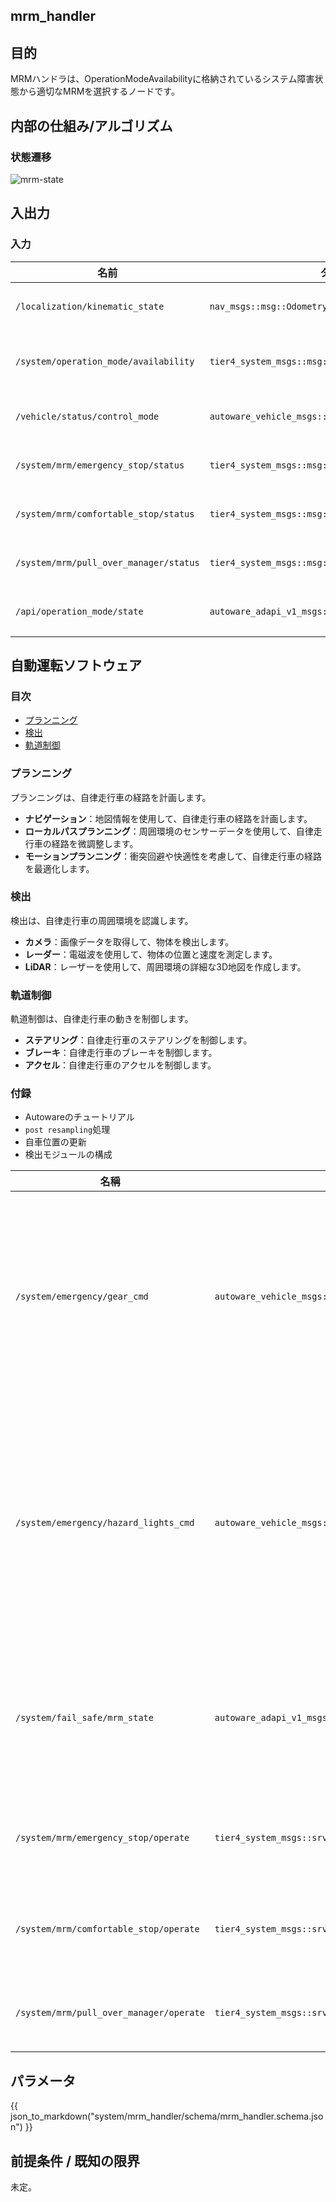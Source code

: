 ## mrm_handler

## 目的

MRMハンドラは、OperationModeAvailabilityに格納されているシステム障害状態から適切なMRMを選択するノードです。

## 内部の仕組み/アルゴリズム

### 状態遷移

![mrm-state](image/mrm-state.svg)

## 入出力

### 入力

| 名前                                   | タイプ                                                | 説明                                                                                         |
| -------------------------------------- | --------------------------------------------------- | --------------------------------------------------------------------------------------------------- |
| `/localization/kinematic_state`        | `nav_msgs::msg::Odometry`                           | 車両が停止しているかどうかを判断するために使用されます。                           |
| `/system/operation_mode/availability`  | `tier4_system_msgs::msg::OperationModeAvailability` | operationModeAvailabilityに含まれるシステムのMRM動作から適切なMRMを選択します。 |
| `/vehicle/status/control_mode`         | `autoware_vehicle_msgs::msg::ControlModeReport`     | 車両モード（自動運転または手動運転）を確認するために使用されます。                             |
| `/system/mrm/emergency_stop/status`    | `tier4_system_msgs::msg::MrmBehaviorStatus`         | MRM緊急停止動作が利用可能かどうかを確認するために使用されます。                             |
| `/system/mrm/comfortable_stop/status`  | `tier4_system_msgs::msg::MrmBehaviorStatus`         | MRM快適停止動作が利用可能かどうかを確認するために使用されます。                             |
| `/system/mrm/pull_over_manager/status` | `tier4_system_msgs::msg::MrmBehaviorStatus`         | MRM路肩停止動作が利用可能かどうかを確認するために使用されます。                               |
| `/api/operation_mode/state`            | `autoware_adapi_v1_msgs::msg::OperationModeState`   | 現在の動作モードが自動運転または停止かを確認するために使用されます。                                 |

## 自動運転ソフトウェア

### 目次

- [プランニング](#プランニング)
- [検出](#検出)
- [軌道制御](#軌道制御)

### プランニング

プランニングは、自律走行車の経路を計画します。

* **ナビゲーション**：地図情報を使用して、自律走行車の経路を計画します。
* **ローカルパスプランニング**：周囲環境のセンサーデータを使用して、自律走行車の経路を微調整します。
* **モーションプランニング**：衝突回避や快適性を考慮して、自律走行車の経路を最適化します。

### 検出

検出は、自律走行車の周囲環境を認識します。

* **カメラ**：画像データを取得して、物体を検出します。
* **レーダー**：電磁波を使用して、物体の位置と速度を測定します。
* **LiDAR**：レーザーを使用して、周囲環境の詳細な3D地図を作成します。

### 軌道制御

軌道制御は、自律走行車の動きを制御します。

* **ステアリング**：自律走行車のステアリングを制御します。
* **ブレーキ**：自律走行車のブレーキを制御します。
* **アクセル**：自律走行車のアクセルを制御します。

### 付録

- Autowareのチュートリアル
- `post resampling`処理
- 自車位置の更新
- 検出モジュールの構成

| 名稱                                   | 型                                              | 説明                                           |
| --------------------------------------- | ------------------------------------------------- | ----------------------------------------------------- |
| `/system/emergency/gear_cmd`            | `autoware_vehicle_msgs::msg::GearCommand`         | 適切なMRMを実行するために必要（ギアコマンドを送信） |
| `/system/emergency/hazard_lights_cmd`   | `autoware_vehicle_msgs::msg::HazardLightsCommand` | 適切なMRMを実行するために必要（ターンシグナルコマンドを送信） |
| `/system/fail_safe/mrm_state`           | `autoware_adapi_v1_msgs::msg::MrmState`           | MRM実行状態と選択されたMRM動作の通知           |
| `/system/mrm/emergency_stop/operate`    | `tier4_system_msgs::srv::OperateMrm`              | MRM緊急停止の実行命令                           |
| `/system/mrm/comfortable_stop/operate`  | `tier4_system_msgs::srv::OperateMrm`              | MRM快適停止の実行命令                           |
| `/system/mrm/pull_over_manager/operate` | `tier4_system_msgs::srv::OperateMrm`              | MRM寄道の執行命令                               |

## パラメータ

{{ json_to_markdown("system/mrm_handler/schema/mrm_handler.schema.json") }}

## 前提条件 / 既知の限界

未定。

